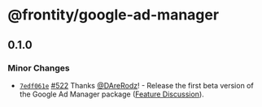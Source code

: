 # @frontity/google-ad-manager

## 0.1.0
### Minor Changes



- [`7edf061e`](https://github.com/frontity/frontity/commit/7edf061e1611f43de11d3c872ed3d60ccb6b5300) [#522](https://github.com/frontity/frontity/pull/522) Thanks [@DAreRodz](https://github.com/DAreRodz)! - Release the first beta version of the Google Ad Manager package ([Feature Discussion](https://community.frontity.org/t/google-ad-manager/1587)).
